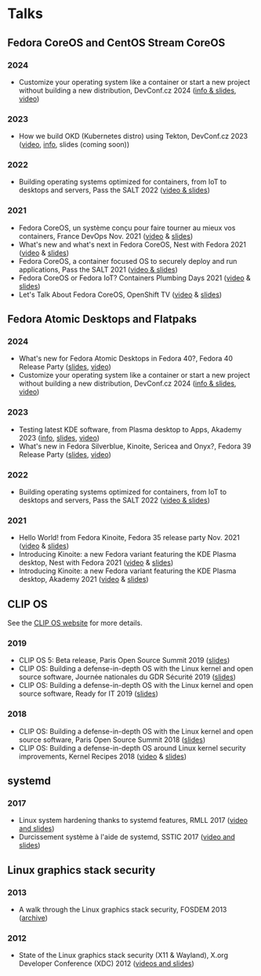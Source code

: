 # Talks

## Fedora CoreOS and CentOS Stream CoreOS

### 2024

- Customize your operating system like a container or start a new project without building a new distribution, DevConf.cz 2024 ([info & slides][DevConfCZ2024i], [video][DevConfCZ2024v])

### 2023

- How we build OKD (Kubernetes distro) using Tekton, DevConf.cz 2023 ([video][DCCZ2023v], [info][DCCZ2023i], slides (coming soon))

### 2022

- Building operating systems optimized for containers, from IoT to desktops and servers, Pass the SALT 2022 ([video & slides][PtS2022])

### 2021

- Fedora CoreOS, un système conçu pour faire tourner au mieux vos containers, France DevOps Nov. 2021 ([video][FDO2021v] & [slides][FDO2021s])
- What's new and what's next in Fedora CoreOS, Nest with Fedora 2021 ([video][NwFCOS2021v] & [slides][NwFCOS2021s])
- Fedora CoreOS, a container focused OS to securely deploy and run applications, Pass the SALT 2021 ([video & slides][PtS2021])
- Fedora CoreOS or Fedora IoT? Containers Plumbing Days 2021 ([video][CPD2021v] & [slides][CPD2021s])
- Let's Talk About Fedora CoreOS, OpenShift TV ([video][OSTVv] & [slides][OSTVs])

## Fedora Atomic Desktops and Flatpaks

### 2024

- What's new for Fedora Atomic Desktops in Fedora 40?, Fedora 40 Release Party ([slides][F40RPs], [video][F40RPv])
- Customize your operating system like a container or start a new project without building a new distribution, DevConf.cz 2024 ([info & slides][DevConfCZ2024i], [video][DevConfCZ2024v])

### 2023

- Testing latest KDE software, from Plasma desktop to Apps, Akademy 2023 ([info][Akademy2023i], [slides][Akademy2023s], [video][Akademy2023v])
- What's new in Fedora Silverblue, Kinoite, Sericea and Onyx?, Fedora 39 Release Party ([slides][F39RPs], [video][F39RPv])

### 2022

- Building operating systems optimized for containers, from IoT to desktops and servers, Pass the SALT 2022 ([video & slides][PtS2022])

### 2021

- Hello World! from Fedora Kinoite, Fedora 35 release party Nov. 2021 ([video][FKFRP2021v] & [slides][FKFRP2021s])
- Introducing Kinoite: a new Fedora variant featuring the KDE Plasma desktop, Nest with Fedora 2021 ([video][NwFK2021v] & [slides][NwFK2021s])
- Introducing Kinoite: a new Fedora variant featuring the KDE Plasma desktop, Akademy 2021 ([video][Akademy2021v] & [slides][Akademy2021s])

## CLIP OS

See the [CLIP OS website] for more details.

### 2019

- CLIP OS 5: Beta release, Paris Open Source Summit 2019 ([slides][POSS2019])
- CLIP OS: Building a defense-in-depth OS with the Linux kernel and open source software, Journée nationales du GDR Sécurité 2019 ([slides][GDR2019])
- CLIP OS: Building a defense-in-depth OS with the Linux kernel and open source software, Ready for IT 2019 ([slides][RFIT2019])

### 2018
- CLIP OS: Building a defense-in-depth OS with the Linux kernel and open source software, Paris Open Source Summit 2018 ([slides][POSS2018])
- CLIP OS: Building a defense-in-depth OS around Linux kernel security improvements, Kernel Recipes 2018 ([video][KR2018v] & [slides][KR2018s])

## systemd

### 2017

- Linux system hardening thanks to systemd features, RMLL 2017 ([video and slides][systemd])
- Durcissement système à l'aide de systemd, SSTIC 2017 ([video and slides][systemd])

## Linux graphics stack security

### 2013

- A walk through the Linux graphics stack security, FOSDEM 2013 ([archive][FOSDEM2013])

### 2012

- State of the Linux graphics stack security (X11 & Wayland), X.org Developer Conference (XDC) 2012 ([videos and slides][XDC2012])

[DevConfCZ2024i]: https://pretalx.com/devconf-cz-2024/talk/SKSFGA/
[DevConfCZ2024v]: https://www.youtube.com/watch?v=fDvE3hbmLUo&t=7

[DCCZ2023v]: https://www.youtube.com/live/FOJa_iAp7eU?feature=share&t=6956
[DCCZ2023i]: https://devconfcz2023.sched.com/event/1MYg4/how-we-build-okd-kubernetes-distro-using-tekton

[F40RPs]: https://siosm.fedorapeople.org/2024%20Fedora%2040%20Release%20Party%20-%20What's%20new%20and%20what's%20next%20in%20Fedora%20Atomic%20Desktops.pdf
[F40RPv]: https://www.youtube.com/watch?v=yu5J2C1xqRs&t=66

[Akademy2023i]: https://conf.kde.org/event/5/contributions/138/
[Akademy2023s]: https://siosm.fedorapeople.org/Akademy%202023%20-%20Testing%20latest%20KDE%20software,%20from%20Plasma%20desktop%20to%20Apps.pdf
[Akademy2023v]: https://www.youtube.com/live/U8TvXA9BkPk?feature=share&t=20318

[F39RPs]: https://siosm.fedorapeople.org/2023%20Fedora%2039%20Release%20Party%20-%20What's%20new%20and%20what's%20next%20in%20Fedora%20Atomic%20Desktops.pdf
[F39RPv]: https://www.youtube.com/watch?v=6PdHsse_3hc

[PtS2022]: https://passthesalt.ubicast.tv/videos/building-operating-systems-optimized-for-containers-from-iot-to-desktops-and-servers/

[FDO2021v]: https://www.francedevops.fr/webinars/fedora-coreos-un-systeme-concu-pour-faire-tourner-au-mieux-vos-containers
[FDO2021s]: https://siosm.fedorapeople.org/Introduction%20%c3%a0%20Fedora%20CoreOS%20-%20DevOps%20France%20-%20Nov%202021.pdf
[NwFCOS2021v]: https://www.youtube.com/watch?v=MAHCZItlXBM
[NwFCOS2021s]: https://siosm.fedorapeople.org/What_s_new_and_what_s_next_in_Fedora_CoreOS_-_Nest_with_Fedora_2021.pdf
[PtS2021]: https://passthesalt.ubicast.tv/permalink/v1261ac040dde0dnl9vh/
[CPD2021v]: https://www.youtube.com/watch?v=janS7oRMudg
[CPD2021s]: https://siosm.fedorapeople.org/FCOS_and_IoT_Container_Plumbing_Days.pdf
[OSTVv]: https://www.youtube.com/watch?v=yT5BP_hnqRE
[OSTVs]: https://siosm.fedorapeople.org/FCOS_intro_slides_and_Matrix_demo.pdf

[FKFRP2021v]: https://www.youtube.com/watch?v=bfIXB9aRZ8E
[FKFRP2021s]: https://siosm.fedorapeople.org/Hello%20World_%20from%20Fedora%20Kinoite%20-%20Fedora%2035%20Release%20Party%202021.pdf
[NwFK2021v]: https://www.youtube.com/watch?v=Xp0vRFEoXsU
[NwFK2021s]: https://siosm.fedorapeople.org/Introducing_Fedora_Kinoite_-_Akademy_2021.pdf
[Akademy2021v]: https://www.youtube.com/watch?v=tm4_ftbvGMg
[Akademy2021s]: https://siosm.fedorapeople.org/Introducing_Fedora_Kinoite_-_Akademy_2021.pdf

[CLIP OS website]: https://clip-os.org
[POSS2019]: slides/clipos_beta2019.pdf
[GDR2019]: slides/clipos_gdr2019.pdf
[RFIT2019]: slides/clipos_rfit2019.pdf
[POSS2018]: slides/clipos_poss2018.pdf
[KR2018v]: https://www.youtube.com/watch?v=PjRE0uBtkHU
[KR2018s]: slides/clipos_kr2018.pdf

[systemd]: https://tim.siosm.fr/blog/2018/09/02/linux-system-hardening-thanks-to-systemd/

[FOSDEM2013]: https://archive.fosdem.org/2013/schedule/event/drinext/
[XDC2012]: https://tim.siosm.fr/blog/2012/09/21/xdc-2012-xorg-security/
